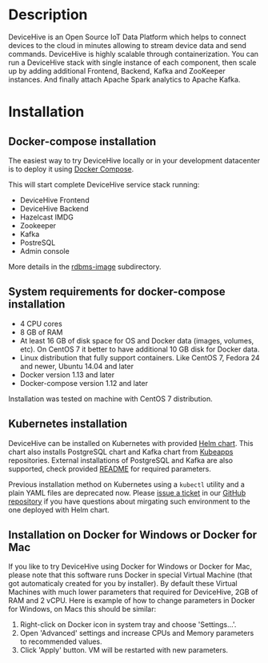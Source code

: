 # Description
DeviceHive is an Open Source IoT Data Platform which helps to connect devices to the cloud in minutes allowing to stream device data and send commands. DeviceHive is highly scalable through containerization. You can run a DeviceHive stack with single instance of each component, then scale up by adding additional Frontend, Backend, Kafka and ZooKeeper instances. And finally attach Apache Spark analytics to Apache Kafka.

# Installation
## Docker-compose installation
The easiest way to try DeviceHive locally or in your development datacenter is to deploy it using [Docker Compose](https://docs.docker.com/compose/).

This will start complete DeviceHive service stack running:

* DeviceHive Frontend
* DeviceHive Backend
* Hazelcast IMDG
* Zookeeper
* Kafka
* PostreSQL
* Admin console

More details in the [rdbms-image](rdbms-image/) subdirectory.

## System requirements for docker-compose installation
* 4 CPU cores
* 8 GB of RAM
* At least 16 GB of disk space for OS and Docker data (images, volumes, etc). On CentOS 7 it better to have additional 10 GB disk for Docker data.
* Linux distribution that fully support containers. Like CentOS 7, Fedora 24 and newer, Ubuntu 14.04 and later
* Docker version 1.13 and later
* Docker-compose version 1.12 and later

Installation was tested on machine with CentOS 7 distribution.

## Kubernetes installation
DeviceHive can be installed on Kubernetes with provided [Helm chart](k8s/). This chart also installs PostgreSQL chart and Kafka chart from [Kubeapps](https://kubeapps.com) repositories. External installations of PostgreSQL and Kafka are also supported, check provided [README](k8s/README.md) for required parameters.

Previous installation method on Kubernetes using a `kubectl` utility and a plain YAML files are deprecated now. Please [issue a ticket](https://github.com/devicehive/devicehive-docker/issues/new) in our [GitHub repository](https://github.com/devicehive/devicehive-docker/) if you have questions about mirgating such environment to the one deployed with Helm chart.

## Installation on Docker for Windows or Docker for Mac
If you like to try DeviceHive using Docker for Windows or Docker for Mac, please note that this software runs Docker in special Virtual Machine (that got automaticaly created for you by installer). By default these Virtual Machines with much lower parameters that required for DeviceHive, 2GB of RAM and 2 vCPU. Here is example of how to change parameters in Docker for Windows, on Macs this should be similar:

1. Right-click on Docker icon in system tray and choose 'Settings...'.
2. Open 'Advanced' settings and increase CPUs and Memory parameters to recommended values.
3. Click 'Apply' button. VM will be restarted with new parameters.

